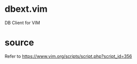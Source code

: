 # dbext.vim
DB Client for VIM

# source
Refer to https://www.vim.org/scripts/script.php?script_id=356
